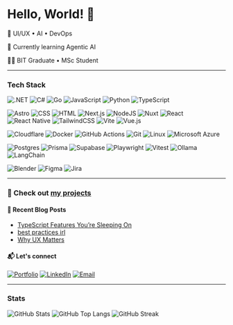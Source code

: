# Hello, World! 👋

🔭 UI/UX • AI • DevOps

🌱 Currently learning Agentic AI

👨‍🎓 BIT Graduate • MSc Student

---

### Tech Stack

![.NET](https://img.shields.io/badge/.NET-512BD4?logo=dotnet&logoColor=fff)
![C#](https://custom-icon-badges.demolab.com/badge/C%23-%23239120.svg?logo=cshrp&logoColor=white)
![Go](https://img.shields.io/badge/Go-%2300ADD8.svg?&logo=go&logoColor=white)
![JavaScript](https://img.shields.io/badge/JavaScript-F7DF1E?logo=javascript&logoColor=000)
![Python](https://img.shields.io/badge/Python-3776AB?logo=python&logoColor=fff)
![TypeScript](https://img.shields.io/badge/TypeScript-3178C6?logo=typescript&logoColor=fff)

![Astro](https://img.shields.io/badge/Astro-BC52EE?logo=astro&logoColor=fff)
![CSS](https://img.shields.io/badge/CSS-639?logo=css&logoColor=fff)
![HTML](https://img.shields.io/badge/HTML-%23E34F26.svg?logo=html5&logoColor=white)
![Next.js](https://img.shields.io/badge/Next.js-black?logo=next.js&logoColor=white)
![NodeJS](https://img.shields.io/badge/Node.js-6DA55F?logo=node.js&logoColor=white)
![Nuxt](https://img.shields.io/badge/Nuxt-002E3B?logo=nuxt&logoColor=#00DC82)
![React](https://img.shields.io/badge/React-%2320232a.svg?logo=react&logoColor=%2361DAFB)
![React Native](https://img.shields.io/badge/React_Native-%2320232a.svg?logo=react&logoColor=%2361DAFB)
![TailwindCSS](https://img.shields.io/badge/Tailwind%20CSS-%2338B2AC.svg?logo=tailwind-css&logoColor=white)
![Vite](https://img.shields.io/badge/Vite-646CFF?logo=vite&logoColor=fff)
![Vue.js](https://img.shields.io/badge/Vue.js-4FC08D?logo=vuedotjs&logoColor=fff)

![Cloudflare](https://img.shields.io/badge/Cloudflare-F38020?logo=Cloudflare&logoColor=white)
![Docker](https://img.shields.io/badge/Docker-2496ED?logo=docker&logoColor=fff)
![GitHub Actions](https://img.shields.io/badge/GitHub_Actions-2088FF?logo=github-actions&logoColor=white)
![Git](https://img.shields.io/badge/Git-F05032?logo=git&logoColor=fff)
![Linux](https://img.shields.io/badge/Linux-FCC624?logo=linux&logoColor=black)
![Microsoft Azure](https://custom-icon-badges.demolab.com/badge/Microsoft%20Azure-0089D6?logo=msazure&logoColor=white)

![Postgres](https://img.shields.io/badge/Postgres-%23316192.svg?logo=postgresql&logoColor=white)
![Prisma](https://img.shields.io/badge/Prisma-2D3748?logo=prisma&logoColor=white)
![Supabase](https://img.shields.io/badge/Supabase-3FCF8E?logo=supabase&logoColor=fff)
![Playwright](https://custom-icon-badges.demolab.com/badge/Playwright-2EAD33?logo=playwright&logoColor=fff) 
![Vitest](https://img.shields.io/badge/Vitest-6E9F18?logo=vitest&logoColor=fff)
![Ollama](https://img.shields.io/badge/Ollama-fff?logo=ollama&logoColor=000)
![LangChain](https://img.shields.io/badge/LangChain-1c3c3c.svg?logo=langchain&logoColor=white)

![Blender](https://img.shields.io/badge/Blender-%23F5792A.svg?logo=blender&logoColor=white)
![Figma](https://img.shields.io/badge/Figma-F24E1E?logo=figma&logoColor=white)
![Jira](https://img.shields.io/badge/Jira-0052CC?logo=jira&logoColor=fff)

---

### 👾 Check out [my projects](https://github.com/stars/wazeerc/lists/projects)

#### 📝 Recent Blog Posts

- [TypeScript Features You’re Sleeping On](https://wazeerc.github.io/blog/typescript-tips/) 
- [best practices irl](https://wazeerc.github.io/blog/best-practices/)
- [Why UX Matters](https://wazeerc.github.io/blog/why-ux-matters/)

#### 📬 Let's connect

[![Portfolio](https://img.shields.io/static/v1?message=Website&logo=&label=&color=7bd4c4&labelColor=&style=for-the-badge)](https://wazeer.dev)
[![LinkedIn](https://img.shields.io/static/v1?message=LinkedIn&logo=&label=&color=7bd4c4&labelColor=&style=for-the-badge)](https://www.linkedin.com/in/wazeerc/)
[![Email](https://img.shields.io/static/v1?message=Email&logo=&label=&color=7bd4c4&labelColor=&style=for-the-badge)](mailto:contact@wazeer.dev)

---

### Stats

![GitHub Stats](https://github-readme-stats.vercel.app/api?username=wazeerc&hide_title=true&hide_rank=true&show_icons=true&include_all_commits=true&count_private=true&disable_animations=false&theme=nightowl&locale=en&hide_border=true&number_format=long)
![GitHub Top Langs](https://github-readme-stats.vercel.app/api/top-langs/?username=wazeerc&theme=nightowl&show_icons=true&hide_border=true&layout=compact&hide=css,html,jupyter%20notebook,c%2B%2B)
![GitHub Streak](https://streak-stats.demolab.com?user=wazeerc&theme=nightowl&hide_border=true&date_format=M%20j%5B%2C%20Y%5D&mode=weekly&card_width=150&card_height=100&hide_total_contributions=true&hide_longest_streak=true)
